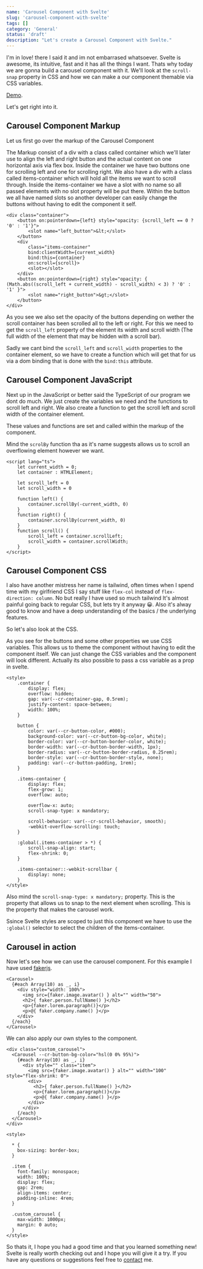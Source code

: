 ```yaml
---
name: 'Carousel Component with Svelte'
slug: 'carousel-component-with-svelte'
tags: []
category: 'General'
status: 'draft'
description: "Let's create a Carousel Component with Svelte."
---
```


I'm in love! there I said it and im not embarrased whatsoever. Svelte is awesome, its intuitive, fast and it has all the things I want. Thats why today we are gonna build a carousel component with it. We'll look at the `scroll-snap` property in CSS and how we can make a our component themable via CSS variables.

[Demo](https://demos.maximmaeder.com/d/carousel-component-with-svelte/index.html).

Let's get right into it.

## Carousel Component Markup

Let us first go over the markup of the Carousel Component

The Markup consist of a div with a class called container which we'll later use to align the left and right button and the actual content on one horizontal axis via flex box. Inside the container we have two buttons one for scrolling left and one for scrolling right. We also have a div with a class called items-container which will hold all the items we want to scroll through. Inside the items-container we have a slot with no name so all passed elements with no slot property will be put there. Within the button we all have named slots so another developer can easily change the buttons without having to edit the component it self.

```svelte
<div class="container">
    <button on:pointerdown={left} style="opacity: {scroll_left == 0 ? '0' : '1'}">
        <slot name="left_button">&lt;</slot>
    </button>
    <div
        class="items-container"
        bind:clientWidth={current_width}
        bind:this={container}
        on:scroll={scroll}>
        <slot></slot>
    </div>
    <button on:pointerdown={right} style="opacity: { (Math.abs((scroll_left + current_width) - scroll_width) < 3) ? '0' : '1' }">
        <slot name="right_button">&gt;</slot>
    </button>
</div>
```

As you see we also set the opacity of the buttons depending on wether the scroll container has been scrolled all to the left or right. For this we need to get the `scroll_left` property of the element its width and scroll width (The full width of the element that may be hidden with a scroll bar).

Sadly we cant bind the `scroll_left` and `scroll_width` properties to the container element, so we have to create a function which will get that for us via a dom binding that is done with the `bind:this` attribute.

## Carousel Component JavaScript

Next up in the JavaScript or better said the TypeScript of our program we dont do much. We just create the variables we need and the functions to scroll left and right. We also create a function to get the scroll left and scroll width of the container element.

These values and functions are set and called within the markup of the component.

Mind the `scrolBy` function tha as it's name suggests allows us to scroll an overflowing element however we want.

```svelte
<script lang="ts">
    let current_width = 0;
    let container : HTMLElement;

    let scroll_left = 0
    let scroll_width = 0

    function left() {
        container.scrollBy(-current_width, 0)
    }
    function right() {
        container.scrollBy(current_width, 0)
    }
    function scroll() {
        scroll_left = container.scrollLeft; 
        scroll_width = container.scrollWidth;
    }
</script>
```

## Carousel Component CSS

I also have another mistress her name is tailwind, often times when I spend time with my girlfriend CSS I say stuff like `flex-col` instead of `flex-direction: column`. No but really I have used so much tailwind It's almost painful going back to regular CSS, but lets try it anyway 😀. Also it's alway good to know and have a deep understanding of the basics / the underlying features.

So let's also look at the CSS.

As you see for the buttons and some other properties we use CSS variables. This allows us to theme the component without having to edit the component itself. We can just change the CSS variables and the component will look different. Actually its also possible to pass a css variable as a prop in svelte.

```svelte
<style>
    .container {
        display: flex;
        overflow: hidden;
        gap: var(--cr-container-gap, 0.5rem);
        justify-content: space-between;
        width: 100%;
    }

    button {
        color: var(--cr-button-color, #000);
        background-color: var(--cr-button-bg-color, white);
        border-color: var(--cr-button-border-color, white);
        border-width: var(--cr-button-border-width, 1px);
        border-radius: var(--cr-button-border-radius, 0.25rem);
        border-style: var(--cr-button-border-style, none);
        padding: var(--cr-button-padding, 1rem);
    }

    .items-container {
        display: flex;
        flex-grow: 1;
        overflow: auto;

        overflow-x: auto;
        scroll-snap-type: x mandatory;

        scroll-behavior: var(--cr-scroll-behavior, smooth);
        -webkit-overflow-scrolling: touch;
    }

    :global(.items-container > *) {
        scroll-snap-align: start;
        flex-shrink: 0;
    } 
    
    .items-container::-webkit-scrollbar {
        display: none;
    }
</style>
```

Also mind the `scroll-snap-type: x mandatory;` property. This is the property that allows us to snap to the next element when scrolling. This is the property that makes the carousel work.

Ssince Svelte styles are scoped to just this component we have to use the `:global()` selector to select the children of the items-container.

## Carousel in action

Now let's see how we can use the carousel component. For this example I have used [fakerjs](https://fakerjs.dev/guide/).

```svelte
<Carousel>
  {#each Array(10) as _, i}
    <div style="width: 100%">
      <img src={faker.image.avatar() } alt="" width="50">
      <h2>{ faker.person.fullName() }</h2>
      <p>{faker.lorem.paragraph()}</p>
      <p>@{ faker.company.name() }</p>
    </div>
  {/each}
</Carousel>
```

We can also apply our own styles to the component.

```svelte
<div class="custom_carousel">
  <Carousel --cr-button-bg-color="hsl(0 0% 95%)">
    {#each Array(10) as _, i}
      <div style="" class="item">
        <img src={faker.image.avatar() } alt="" width="100" style="flex-shrink: 0">
        <div>
          <h2>{ faker.person.fullName() }</h2>
          <p>{faker.lorem.paragraph()}</p>
          <p>@{ faker.company.name() }</p>
        </div>
      </div>
    {/each}
  </Carousel>
</div>

<style>

  * {
    box-sizing: border-box;
  }

  .item {
    font-family: monospace;
    width: 100%;
    display: flex;
    gap: 2rem;
    align-items: center;
    padding-inline: 4rem;
  }

  .custom_carousel {
    max-width: 1000px;
    margin: 0 auto;
  }
</style>
```

So thats it, I hope you had a good time and that you learned something new! Svelte is really worth checking out and I hope you will give it a try. If you have any questions or suggestions feel free to [contact](https://maximmaeder.com/contact/) me.